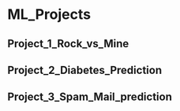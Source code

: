 # ML_Projects
## Project_1_Rock_vs_Mine
## Project_2_Diabetes_Prediction
## Project_3_Spam_Mail_prediction
